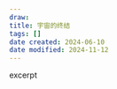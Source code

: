 ```yaml
---
draw:
title: 宇宙的终结
tags: []
date created: 2024-06-10
date modified: 2024-11-12
---
```


excerpt

<!-- more -->

